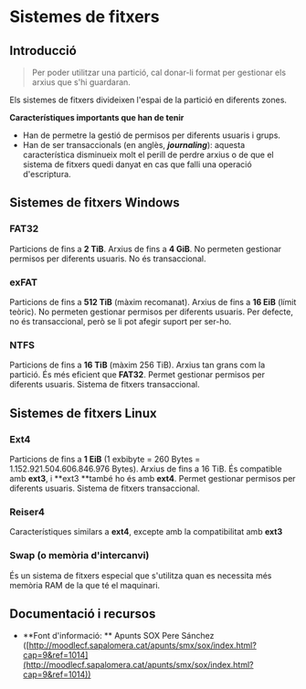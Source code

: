 # Sistemes de fitxers

## Introducció

> Per poder utilitzar una partició, cal donar-li format per gestionar els arxius que s'hi guardaran.

Els sistemes de fitxers divideixen l'espai de la partició en diferents zones. 

**Característiques importants que han de tenir**
* Han de permetre la gestió de permisos per diferents usuaris i grups.
* Han de ser transaccionals (en anglès, **_journaling_**): aquesta característica disminueix molt el perill de perdre arxius o de que el sistema de fitxers quedi danyat en cas que falli una operació d'escriptura.

## Sistemes de fitxers Windows

### FAT32
Particions de fins a **2 TiB**.
Arxius de fins a **4 GiB**.
No permeten gestionar permisos per diferents usuaris.
No és transaccional.

### exFAT
Particions de fins a **512 TiB** (màxim recomanat).
Arxius de fins a **16 EiB** (límit teòric).
No permeten gestionar permisos per diferents usuaris.
Per defecte, no és transaccional, però se li pot afegir suport per ser-ho.

### NTFS
Particions de fins a **16 TiB** (màxim 256 TiB).
Arxius tan grans com la partició.
És més eficient que **FAT32**.
Permet gestionar permisos per diferents usuaris.
Sistema de fitxers transaccional.

## Sistemes de fitxers Linux

### Ext4
Particions de fins a **1 EiB** (1 exbibyte = 260 Bytes = 1.152.921.504.606.846.976 Bytes).
Arxius de fins a 16 TiB.
És compatible amb **ext3**, i **ext3 **també ho és amb **ext4**.
Permet gestionar permisos per diferents usuaris.
Sistema de fitxers transaccional.

### Reiser4
Característiques similars a **ext4**, excepte amb la compatibilitat amb **ext3**

### Swap (o memòria d'intercanvi)

És un sistema de fitxers especial que s'utilitza quan es necessita més memòria RAM de la que té el maquinari.

## Documentació i recursos

* **Font d'informació: ** Apunts SOX Pere Sánchez ([http://moodlecf.sapalomera.cat/apunts/smx/sox/index.html?cap=9&ref=1014](http://moodlecf.sapalomera.cat/apunts/smx/sox/index.html?cap=9&ref=1014))



